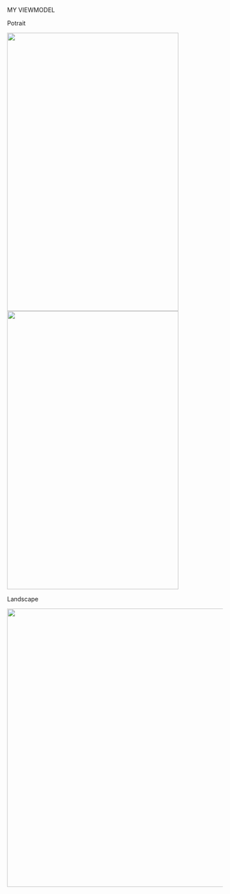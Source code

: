 MY VIEWMODEL

Potrait 

<img src ="https://user-images.githubusercontent.com/54837910/71699210-128fbe80-2df1-11ea-828e-e0fd0463e7dc.jpeg" width=400px height=650px>
<img src ="https://user-images.githubusercontent.com/54837910/71699212-13285500-2df1-11ea-950a-cd9dc4de5f32.jpeg" width=400px height=650px>

Landscape

<img src ="https://user-images.githubusercontent.com/54837910/71699213-13285500-2df1-11ea-8081-b1812284e9c5.jpeg" width=650px height=650px>

